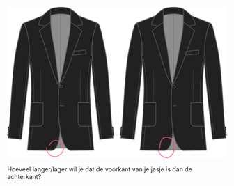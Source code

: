
![Verlaging zoom vooraan](centerfronthemdrop.svg)

Hoeveel langer/lager wil je dat de voorkant van je jasje is dan de achterkant?

